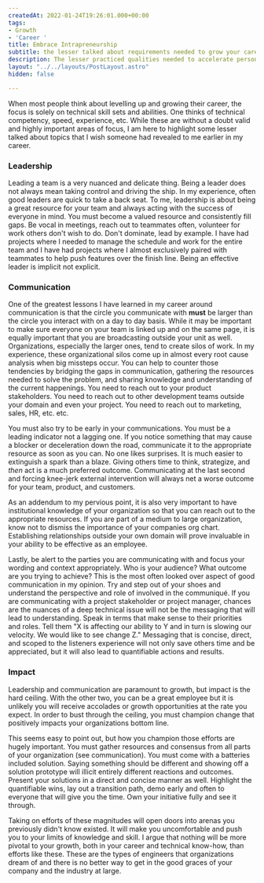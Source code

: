 ```yaml
---
createdAt: 2022-01-24T19:26:01.000+00:00
tags:
- Growth
- 'Career '
title: Embrace Intrapreneurship
subtitle: the lesser talked about requirements needed to grow your career
description: The lesser practiced qualities needed to accelerate personal career growth
layout: "../../layouts/PostLayout.astro"
hidden: false

---
```

When most people think about levelling up and growing their career, the focus is solely on technical skill sets and abilities. One thinks of technical competency, speed, experience, etc. While these are without a doubt valid and highly important areas of focus, I am here to highlight some lesser talked about topics that I wish someone had revealed to me earlier in my career.

### Leadership

Leading a team is a very nuanced and delicate thing. Being a leader does not always mean taking control and driving the ship. In my experience, often good leaders are quick to take a back seat. To me, leadership is about being a great resource for your team and always acting with the success of everyone in mind. You must become a valued resource and consistently fill gaps. Be vocal in meetings, reach out to teammates often, volunteer for work others don't wish to do. Don't dominate, lead by example. I have had projects where I needed to manage the schedule and work for the entire team and I have had projects where I almost exclusively paired with teammates to help push features over the finish line. Being an effective leader is implicit not explicit.

### Communication

One of the greatest lessons I have learned in my career around communication is that the circle you communicate with **must** be larger than the circle you interact with on a day to day basis. While it may be important to make sure everyone on your team is linked up and on the same page, it is equally important that you are broadcasting outside your unit as well. Organizations, especially the larger ones, tend to create silos of work. In my experience, these organizational silos come up in almost every root cause analysis when big missteps occur. You can help to counter those tendencies by bridging the gaps in communication, gathering the resources needed to solve the problem, and sharing knowledge and understanding of the current happenings. You need to reach out to your product stakeholders. You need to reach out to other development teams outside your domain and even your project. You need to reach out to marketing, sales, HR, etc. etc. 

You must also try to be early in your communications. You must be a leading indicator not a lagging one. If you notice something that may cause a blocker or deceleration down the road, communicate it to the appropriate resource as soon as you can. No one likes surprises. It is much easier to extinguish a spark than a blaze. Giving others time to think, strategize, and _then_ act is a much preferred outcome. Communicating at the last second and forcing knee-jerk external intervention will always net a worse outcome for your team, product, and customers.

As an addendum to my pervious point, it is also very important to have institutional knowledge of your organization so that you can reach out to the appropriate resources. If you are part of a medium to large organization, know not to dismiss the importance of your companies org chart. Establishing relationships outside your own domain will prove invaluable in your ability to be effective as an employee.

Lastly, be alert to the parties you are communicating with and focus your wording and context appropriately. Who is your audience?  What outcome are you trying to achieve? This is the most often looked over aspect of good communication in my opinion. Try and step out of your shoes and understand the perspective and role of involved in the communiqué. If you are communicating with a project stakeholder or project manager, chances are the nuances of a deep technical issue will not be the messaging that will lead to understanding. Speak in terms that make sense to their priorities and roles. Tell them "X is affecting our ability to Y and in turn is slowing our velocity. We would like to see change Z." Messaging that is concise, direct, and scoped to the listeners experience will not only save others time and be appreciated, but it will also lead to quantifiable actions and results.

### Impact

Leadership and communication are paramount to growth, but impact is the hard ceiling. With the other two, you can be a great employee but it is unlikely you will receive accolades or growth opportunities at the rate you expect. In order to bust through the ceiling, you must champion change that positively impacts your organizations bottom line.

This seems easy to point out, but how you champion those efforts are hugely important. You must gather resources and consensus from all parts of your organization (see communication). You must come with a batteries included solution. Saying something should be different and showing off a solution prototype will illicit entirely different reactions and outcomes. Present your solutions in a direct and concise manner as well. Highlight the quantifiable wins, lay out a transition path, demo early and often to everyone that will give you the time. Own your initiative fully and see it through.

Taking on efforts of these magnitudes will open doors into arenas you previously didn't know existed. It will make you uncomfortable and push you to your limits of knowledge and skill. I argue that nothing will be more pivotal to your growth, both in your career and technical know-how, than efforts like these. These are the types of engineers that organizations dream of and there is no better way to get in the good graces of your company and the industry at large.
